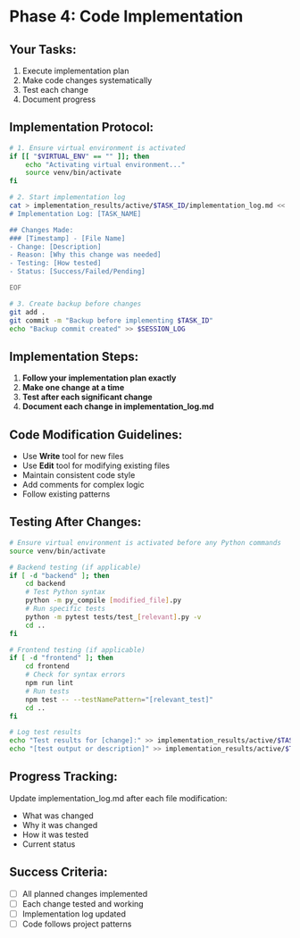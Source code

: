 # Phase 4: Code Implementation

## Your Tasks:
1. Execute implementation plan
2. Make code changes systematically
3. Test each change
4. Document progress

## Implementation Protocol:
```bash
# 1. Ensure virtual environment is activated
if [[ "$VIRTUAL_ENV" == "" ]]; then
    echo "Activating virtual environment..."
    source venv/bin/activate
fi

# 2. Start implementation log
cat > implementation_results/active/$TASK_ID/implementation_log.md << 'EOF'
# Implementation Log: [TASK_NAME]

## Changes Made:
### [Timestamp] - [File Name]
- Change: [Description]
- Reason: [Why this change was needed]
- Testing: [How tested]
- Status: [Success/Failed/Pending]

EOF

# 3. Create backup before changes
git add .
git commit -m "Backup before implementing $TASK_ID"
echo "Backup commit created" >> $SESSION_LOG
```

## Implementation Steps:
1. **Follow your implementation plan exactly**
2. **Make one change at a time**
3. **Test after each significant change**
4. **Document each change in implementation_log.md**

## Code Modification Guidelines:
- Use **Write** tool for new files
- Use **Edit** tool for modifying existing files
- Maintain consistent code style
- Add comments for complex logic
- Follow existing patterns

## Testing After Changes:
```bash
# Ensure virtual environment is activated before any Python commands
source venv/bin/activate

# Backend testing (if applicable)
if [ -d "backend" ]; then
    cd backend
    # Test Python syntax
    python -m py_compile [modified_file].py
    # Run specific tests
    python -m pytest tests/test_[relevant].py -v
    cd ..
fi

# Frontend testing (if applicable) 
if [ -d "frontend" ]; then
    cd frontend
    # Check for syntax errors
    npm run lint
    # Run tests
    npm test -- --testNamePattern="[relevant_test]"
    cd ..
fi

# Log test results
echo "Test results for [change]:" >> implementation_results/active/$TASK_ID/implementation_log.md
echo "[test output or description]" >> implementation_results/active/$TASK_ID/implementation_log.md
```

## Progress Tracking:
Update implementation_log.md after each file modification:
- What was changed
- Why it was changed  
- How it was tested
- Current status

## Success Criteria:
- [ ] All planned changes implemented
- [ ] Each change tested and working
- [ ] Implementation log updated
- [ ] Code follows project patterns
